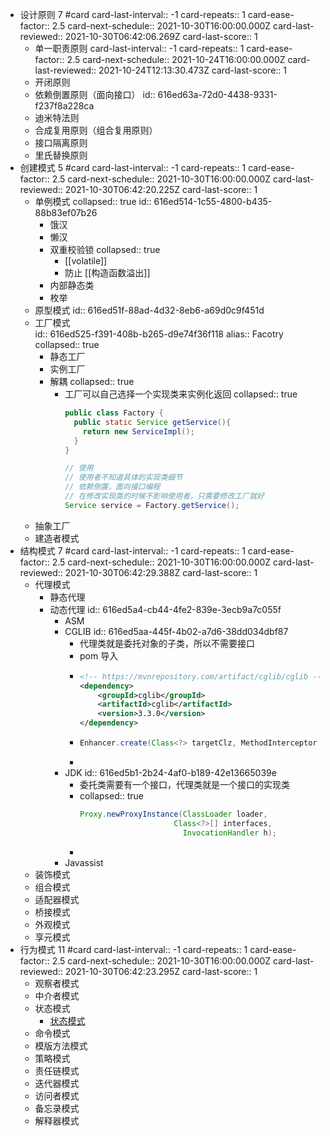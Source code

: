 - 设计原则 7 #card
  card-last-interval:: -1
  card-repeats:: 1
  card-ease-factor:: 2.5
  card-next-schedule:: 2021-10-30T16:00:00.000Z
  card-last-reviewed:: 2021-10-30T06:42:06.269Z
  card-last-score:: 1
	- 单一职责原则
	  card-last-interval:: -1
	  card-repeats:: 1
	  card-ease-factor:: 2.5
	  card-next-schedule:: 2021-10-24T16:00:00.000Z
	  card-last-reviewed:: 2021-10-24T12:13:30.473Z
	  card-last-score:: 1
	- 开闭原则
	- 依赖倒置原则（面向接口）
	  id:: 616ed63a-72d0-4438-9331-f237f8a228ca
	- 迪米特法则
	- 合成复用原则（组合复用原则）
	- 接口隔离原则
	- 里氏替换原则
- 创建模式 5 #card
  card-last-interval:: -1
  card-repeats:: 1
  card-ease-factor:: 2.5
  card-next-schedule:: 2021-10-30T16:00:00.000Z
  card-last-reviewed:: 2021-10-30T06:42:20.225Z
  card-last-score:: 1
	- 单例模式
	  collapsed:: true
	  id:: 616ed514-1c55-4800-b435-88b83ef07b26
		- 饿汉
		- 懒汉
		- 双重校验锁
		  collapsed:: true
			- [[volatile]]
			- 防止 [[构造函数溢出]]
		- 内部静态类
		- 枚举
	- 原型模式
	  id:: 616ed51f-88ad-4d32-8eb6-a69d0c9f451d
	- 工厂模式  
	  id:: 616ed525-f391-408b-b265-d9e74f36f118
	  alias:: Facotry
	  collapsed:: true
		- 静态工厂
		- 实例工厂
		- 解耦
		  collapsed:: true
			- 工厂可以自己选择一个实现类来实例化返回
			  collapsed:: true
			  ```java
			  public class Factory {
			    public static Service getService(){
			      return new ServiceImpl();
			    }
			  }
			  
			  // 使用
			  // 使用者不知道具体的实现类细节
			  // 依赖倒置，面向接口编程
			  // 在修改实现类的时候不影响使用者，只需要修改工厂就好
			  Service service = Factory.getService();
			  ```
	- 抽象工厂
	- 建造者模式
- 结构模式 7 #card
  card-last-interval:: -1
  card-repeats:: 1
  card-ease-factor:: 2.5
  card-next-schedule:: 2021-10-30T16:00:00.000Z
  card-last-reviewed:: 2021-10-30T06:42:29.388Z
  card-last-score:: 1
	- 代理模式
		- 静态代理
		- 动态代理
		  id:: 616ed5a4-cb44-4fe2-839e-3ecb9a7c055f
			- ASM
			- CGLIB
			  id:: 616ed5aa-445f-4b02-a7d6-38dd034dbf87
				- 代理类就是委托对象的子类，所以不需要接口
				- pom 导入
				- ```xml
				  <!-- https://mvnrepository.com/artifact/cglib/cglib -->
				  <dependency>
				      <groupId>cglib</groupId>
				      <artifactId>cglib</artifactId>
				      <version>3.3.0</version>
				  </dependency>
				  
				  ```
				- ```java
				  Enhancer.create(Class<?> targetClz, MethodInterceptor mi);
				  ```
				-
			- JDK
			  id:: 616ed5b1-2b24-4af0-b189-42e13665039e
				- 委托类需要有一个接口，代理类就是一个接口的实现类
				- collapsed:: true
				  ```java
				  Proxy.newProxyInstance(ClassLoader loader, 
				                   	   Class<?>[] interfaces,
				                         InvocationHandler h);
				  ```
				-
			- Javassist
	- 装饰模式
	- 组合模式
	- 适配器模式
	- 桥接模式
	- 外观模式
	- 享元模式
- 行为模式 11 #card
  card-last-interval:: -1
  card-repeats:: 1
  card-ease-factor:: 2.5
  card-next-schedule:: 2021-10-30T16:00:00.000Z
  card-last-reviewed:: 2021-10-30T06:42:23.295Z
  card-last-score:: 1
	- 观察者模式
	- 中介者模式
	- 状态模式
		- [状态模式](https://juejin.cn/post/6844904005336825863)
	- 命令模式
	- 模版方法模式
	- 策略模式
	- 责任链模式
	- 迭代器模式
	- 访问者模式
	- 备忘录模式
	- 解释器模式